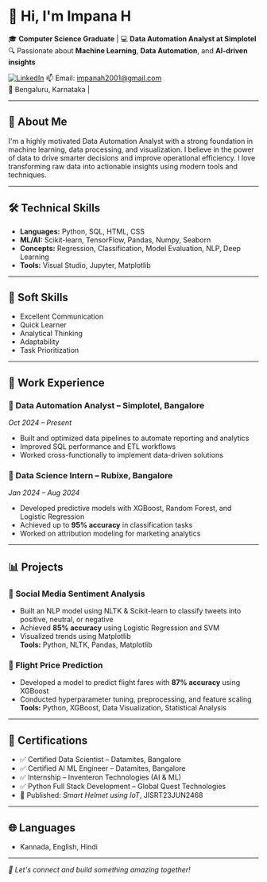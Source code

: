 # 👋 Hi, I'm Impana H

🎓 **Computer Science Graduate** | 💻 **Data Automation Analyst at Simplotel**  
🔍 Passionate about **Machine Learning**, **Data Automation**, and **AI-driven insights**

[![LinkedIn](https://img.shields.io/badge/LinkedIn-impana--h-blue?logo=linkedin)](https://www.linkedin.com/in/impana-h-006337243)
📫 Email: impanah2001@gmail.com  
📍 Bengaluru, Karnataka | 

---

## 🚀 About Me

I'm a highly motivated Data Automation Analyst with a strong foundation in machine learning, data processing, and visualization. I believe in the power of data to drive smarter decisions and improve operational efficiency. I love transforming raw data into actionable insights using modern tools and techniques.

---

## 🛠️ Technical Skills

- **Languages:** Python, SQL, HTML, CSS  
- **ML/AI:** Scikit-learn, TensorFlow, Pandas, Numpy, Seaborn  
- **Concepts:** Regression, Classification, Model Evaluation, NLP, Deep Learning  
- **Tools:** Visual Studio, Jupyter, Matplotlib  

---

## 🌱 Soft Skills

- Excellent Communication  
- Quick Learner  
- Analytical Thinking  
- Adaptability  
- Task Prioritization  

---

## 💼 Work Experience

### 🔹 Data Automation Analyst – Simplotel, Bangalore  
*Oct 2024 – Present*  
- Built and optimized data pipelines to automate reporting and analytics  
- Improved SQL performance and ETL workflows  
- Worked cross-functionally to implement data-driven solutions

### 🔹 Data Science Intern – Rubixe, Bangalore  
*Jan 2024 – Aug 2024*  
- Developed predictive models with XGBoost, Random Forest, and Logistic Regression  
- Achieved up to **95% accuracy** in classification tasks  
- Worked on attribution modeling for marketing analytics

---

## 📊 Projects

### 📌 Social Media Sentiment Analysis  
- Built an NLP model using NLTK & Scikit-learn to classify tweets into positive, neutral, or negative  
- Achieved **85% accuracy** using Logistic Regression and SVM  
- Visualized trends using Matplotlib  
**Tools:** Python, NLTK, Pandas, Matplotlib  

### 📌 Flight Price Prediction  
- Developed a model to predict flight fares with **87% accuracy** using XGBoost  
- Conducted hyperparameter tuning, preprocessing, and feature scaling  
**Tools:** Python, XGBoost, Data Visualization, Statistical Analysis  

---

## 🏅 Certifications

- ✅ Certified Data Scientist – Datamites, Bangalore  
- ✅ Certified AI ML Engineer – Datamites, Bangalore  
- ✅ Internship – Inventeron Technologies (AI & ML)  
- ✅ Python Full Stack Development – Global Quest Technologies  
- 📝 Published: *Smart Helmet using IoT*, JISRT23JUN2468  

---

## 🌐 Languages

- Kannada, English, Hindi

---

_📌 Let's connect and build something amazing together!_
